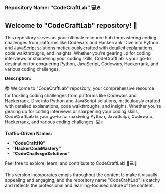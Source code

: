 ### Repository Name: "CodeCraftLab" 💻🔥

## Welcome to "CodeCraftLab" repository! 🚀

This repository serves as your ultimate resource hub for mastering coding challenges from platforms like Codewars and Hackerrank. Dive into Python and JavaScript solutions meticulously crafted with detailed explanations, code walkthroughs, and insights. Whether you're gearing up for coding interviews or sharpening your coding skills, CodeCraftLab is your go-to destination for conquering Python, JavaScript, Codewars, Hackerrank, and various coding challenges.

**Description:**

📚 Welcome to "CodeCraftLab" repository, your comprehensive resource for tackling coding challenges from platforms like Codewars and Hackerrank. Dive into Python and JavaScript solutions, meticulously crafted with detailed explanations, code walkthroughs, and insights. Whether you're gearing up for coding interviews or sharpening your coding skills, CodeCraftLab is your go-to for mastering Python, JavaScript, Codewars, Hackerrank, and various coding challenges. 💻🔥

**Traffic-Driven Names:**
- **"CodeCraftHQ"**
- **"HackerCodeMastery"**
- **"CodeChallengeSolutions"**

Feel free to explore, learn, and contribute to CodeCraftLab! 🚀💻🔥

This version incorporates emojis throughout the content to make it visually appealing and engaging, and the repository name "CodeCraftLab" is catchy and reflects the professional and learning-focused nature of the content.